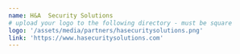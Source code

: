 ```yaml
---
name: H&A  Security Solutions
# upload your logo to the following directory - must be square
logo: '/assets/media/partners/hasecuritysolutions.png'
link: 'https://www.hasecuritysolutions.com'
---
```

